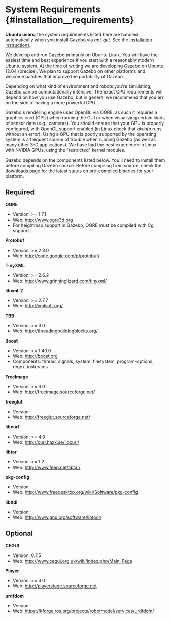 System Requirements {#installation__requirements}
============

**Ubuntu users**: the system requirements listed here are handled
automatically when you install Gazebo via *apt-get*.  See the [installation
instructions](http://gazebosim.org/wiki/1.2/install).

We develop and run Gazebo primarily on Ubuntu Linux.  You will have the
easiest time and best experience if you start with a reasonably modern
Ubuntu system.  At the time of writing we are developing Gazebo on Ubuntu
12.04 (precise).  We plan to support Gazebo on other platforms and welcome
patches that improve the portability of Gazebo.

Depending on what kind of environment and robots you're simulating, Gazebo
can be computationally intensive.  The exact CPU requirements will depend
on how you use Gazebo, but in general we recommend that you err on the side
of having a more powerful CPU.

Gazebo's rendering engine uses OpenGL via OGRE; as such it requires a
graphics card (GPU) when running the GUI or when visualizing certain kinds
of sensor data (e.g., cameras).  You should ensure that your GPU is
properly configured, with OpenGL support enabled (in Linux check that
*glxinfo* runs without an error).  Using a GPU that is poorly supported by
the operating system is a frequent source of trouble when running Gazebo
(as well as many other 3-D applications).  We have had the best experience
in Linux with NVIDIA GPUs, using the "restricted" kernel modules.

Gazebo depends on the components listed below.  You'll need to install them
before compiling Gazebo source.  Before compiling from source, check the
[downloads page](http://gazebosim.org/downloads.html) for the latest status
on pre-compiled binaries for your platform.

Required
--
**OGRE**

 - Version: >= 1.7.1
 - Web: http://www.ogre3d.org
 - For heightmap support in Gazebo, OGRE must be compiled with Cg support.

**Protobuf**

 - Version: >= 2.3.0
 - Web: http://code.google.com/p/protobuf/

**TinyXML**

 - Version: >= 2.6.2
 - Web: http://www.grinninglizard.com/tinyxml/

**libxml-2**

 - Version: >= 2.7.7
 - Web: http://xmlsoft.org/

**TBB**

 - Version: >= 3.0
 - Web: http://threadingbuildingblocks.org/

**Boost**

 - Version: >= 1.40.0
 - Web: http://boost.org
 - Components: thread, signals, system, filesystem, program-options, regex, iostreams

**FreeImage**

 - Version: >= 3.0
 - Web: http://freeimage.sourceforge.net/

**freeglut**

 - Version:
 - Web: http://freeglut.sourceforge.net/

**libcurl**

 - Version: >= 4.0
 - Web: http://curl.haxx.se/libcurl/

**libtar**

 - Version: >= 1.2
 - Web: http://www.feep.net/libtar/

**pkg-config**

 - Version:
 - Web: http://www.freedesktop.org/wiki/Software/pkg-config

**libltdl**

 - Version: 
 - Web: http://www.gnu.org/software/libtool/

Optional
--
**CEGUI**

 - Version: 0.7.5
 - Web: http://www.cegui.org.uk/wiki/index.php/Main_Page

**Player**

 - Version: >= 3.0
 - Web: http://playerstage.sourceforge.net

**urdfdom**

 - Version:
 - Web: https://kforge.ros.org/projects/robotmodel/services/urdfdom/

